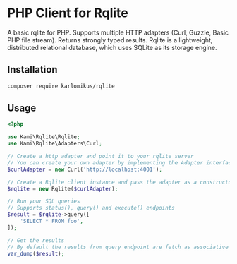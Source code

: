 # PHP Client for Rqlite

A basic rqlite for PHP. Supports multiple HTTP adapters (Curl, Guzzle, Basic PHP file stream). Returns strongly typed results. Rqlite is a lightweight, distributed relational database, which uses SQLite as its storage engine.

## Installation

```bash
composer require karlomikus/rqlite
```

## Usage

```php
<?php

use Kami\Rqlite\Rqlite;
use Kami\Rqlite\Adapters\Curl;

// Create a http adapter and point it to your rqlite server
// You can create your own adapter by implementing the Adapter interface
$curlAdapter = new Curl('http://localhost:4001');

// Create a Rqlite client instance and pass the adapter as a constructor argument
$rqlite = new Rqlite($curlAdapter);

// Run your SQL queries
// Supports status(), query() and execute() endpoints
$result = $rqlite->query([
    'SELECT * FROM foo',
]);

// Get the results
// By default the results from query endpoint are fetch as associative arrays
var_dump($result);
```
